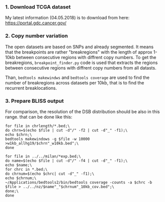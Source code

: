 ### 1. Download TCGA dataset

My latest information (04.05.2018) is to download from here: https://portal.gdc.cancer.gov/

### 2. Copy number variation

The open datasets are based on SNPs and already segmented. It means that the breakpoints are rather "breakregions" with the length of approx 1-10kb between consecutive regions with diffrent copy numbers. To get the breakregions, `breakpoint_finder.py` code is used that extracts the regions between consecutive regions with diffrent copy numbers from all datasts.

Than, `bedtools makewindws` and `bedtools coverage` are used to find the number of breakregions across datasets per 10kb, that is to find the recurrent breaklocations. 


### 3. Prepare BLISS output

For comparison, the resolution of the DSB distribution should be also in this range. that can be done like this:
```
for file in chrlength/*.bed;\
do chrn=$(echo $file | cut -d"/" -f2 | cut -d"_" -f1);\
echo $chrn;\
bedtools makewindows -g $file -w 10000 >w1kb_allhg19/$chrn"_w10kb.bed";\
done 

for file in ../../milan/*exp.bed;\
do name=$(echo $file | cut -d"/" -f4 | cut -d"_" -f1);\
echo $name;\
for chrc in *.bed;\
do chrnum=$(echo $chrc| cut -d"_" -f1);\
echo $chrnum;\
~/Applications/bedtools2/bin/bedtools coverage -counts -a $chrc -b $file > ../../nz/$name"_"$chrnum"_10kb_cov.bed";\
done;\
done

```

